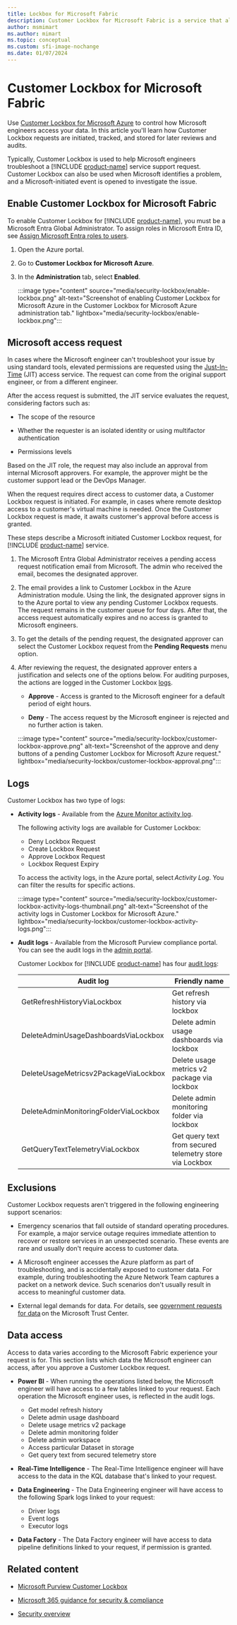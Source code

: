 ```yaml
---
title: Lockbox for Microsoft Fabric
description: Customer Lockbox for Microsoft Fabric is a service that allows customers to control how Microsoft engineers access their data.
author: msmimart
ms.author: mimart
ms.topic: conceptual
ms.custom: sfi-image-nochange
ms.date: 01/07/2024
---
```


# Customer Lockbox for Microsoft Fabric

Use [Customer Lockbox for Microsoft Azure](/azure/security/fundamentals/customer-lockbox-overview) to control how Microsoft engineers access your data. In this article you'll learn how Customer Lockbox requests are initiated, tracked, and stored for later reviews and audits.

Typically, Customer Lockbox is used to help Microsoft engineers troubleshoot a [!INCLUDE [product-name](../includes/product-name.md)] service support request. Customer Lockbox can also be used when Microsoft identifies a problem, and a Microsoft-initiated event is opened to investigate the issue.

## Enable Customer Lockbox for Microsoft Fabric

To enable Customer Lockbox for [!INCLUDE [product-name](../includes/product-name.md)], you must be a Microsoft Entra Global Administrator. To assign roles in Microsoft Entra ID, see [Assign Microsoft Entra roles to users](/entra/identity/role-based-access-control/manage-roles-portal).

1. Open the Azure portal.

2. Go to **Customer Lockbox for Microsoft Azure**.

3. In the **Administration** tab, select **Enabled**.

    :::image type="content" source="media/security-lockbox/enable-lockbox.png" alt-text="Screenshot of enabling Customer Lockbox for Microsoft Azure in the Customer Lockbox for Microsoft Azure administration tab." lightbox="media/security-lockbox/enable-lockbox.png":::

## Microsoft access request

In cases where the Microsoft engineer can't troubleshoot your issue by using standard tools, elevated permissions are requested using the [Just-In-Time](/azure/azure-resource-manager/managed-applications/request-just-in-time-access) (JIT) access service. The request can come from the original support engineer, or from a different engineer.

After the access request is submitted, the JIT service evaluates the request, considering factors such as:

* The scope of the resource

* Whether the requester is an isolated identity or using multifactor authentication

* Permissions levels

Based on the JIT role, the request may also include an approval from internal Microsoft approvers. For example, the approver might be the customer support lead or the DevOps Manager.

When the request requires direct access to customer data, a Customer Lockbox request is initiated. For example, in cases where remote desktop access to a customer's virtual machine is needed. Once the Customer Lockbox request is made, it awaits customer's approval before access is granted.

These steps describe a Microsoft initiated Customer Lockbox request, for [!INCLUDE [product-name](../includes/product-name.md)] service.

1. The Microsoft Entra Global Administrator receives a pending access request notification email from Microsoft. The admin who received the email, becomes the designated approver.

2. The email provides a link to Customer Lockbox in the Azure Administration module. Using the link, the designated approver signs in to the Azure portal to view any pending Customer Lockbox requests. The request remains in the customer queue for four days. After that, the access request automatically expires and no access is granted to Microsoft engineers.

3. To get the details of the pending request, the designated approver can select the Customer Lockbox request from the **Pending Requests** menu option.

4. After reviewing the request, the designated approver enters a justification and selects one of the options below. For auditing purposes, the actions are logged in the Customer Lockbox [logs](#logs).

    * **Approve** - Access is granted to the Microsoft engineer for a default period of eight hours.

    * **Deny** - The access request by the Microsoft engineer is rejected and no further action is taken.

    :::image type="content" source="media/security-lockbox/customer-lockbox-approve.png" alt-text="Screenshot of the approve and deny buttons of a pending Customer Lockbox for Microsoft Azure request." lightbox="media/security-lockbox/customer-lockbox-approval.png":::

## Logs

Customer Lockbox has two type of logs:

* **Activity logs** - Available from the [Azure Monitor activity log](/azure/azure-monitor/essentials/activity-log?tabs=powershell).

    The following activity logs are available for Customer Lockbox:
    * Deny Lockbox Request
    * Create Lockbox Request
    * Approve Lockbox Request
    * Lockbox Request Expiry

    To access the activity logs, in the Azure portal, select *Activity Log*. You can filter the results for specific actions.

    :::image type="content" source="media/security-lockbox/customer-lockbox-activity-logs-thumbnail.png" alt-text="Screenshot of the activity logs in Customer Lockbox for Microsoft Azure." lightbox="media/security-lockbox/customer-lockbox-activity-logs.png":::

* **Audit logs** - Available from the Microsoft Purview compliance portal. You can see the audit logs in the [admin portal](/power-bi/admin/service-admin-portal-audit-logs).

    Customer Lockbox for [!INCLUDE [product-name](../includes/product-name.md)] has four [audit logs](/power-bi/admin/service-admin-auditing):

    |Audit log                             |Friendly name                               |
    |--------------------------------------|--------------------------------------------|
    |GetRefreshHistoryViaLockbox           |Get refresh history via lockbox             |
    |DeleteAdminUsageDashboardsViaLockbox  |Delete admin usage dashboards via lockbox   |
    |DeleteUsageMetricsv2PackageViaLockbox |Delete usage metrics v2 package via lockbox |
    |DeleteAdminMonitoringFolderViaLockbox |Delete admin monitoring folder via lockbox  |
    |GetQueryTextTelemetryViaLockbox |Get query text from secured telemetry store via Lockbox|

## Exclusions

Customer Lockbox requests aren't triggered in the following engineering support scenarios:

* Emergency scenarios that fall outside of standard operating procedures. For example, a major service outage requires immediate attention to recover or restore services in an unexpected scenario. These events are rare and usually don't require access to customer data.

* A Microsoft engineer accesses the Azure platform as part of troubleshooting, and is accidentally exposed to customer data. For example, during troubleshooting the Azure Network Team captures a packet on a network device. Such scenarios don't usually result in access to meaningful customer data.

* External legal demands for data. For details, see [government requests for data](https://www.microsoft.com/trust-center/?rtc=1) on the Microsoft Trust Center.

## Data access

Access to data varies according to the Microsoft Fabric experience your request is for. This section lists which data the Microsoft engineer can access, after you approve a Customer Lockbox request.

* **Power BI** - When running the operations listed below, the Microsoft engineer will have access to a few tables linked to your request. Each operation the Microsoft engineer uses, is reflected in the audit logs.
    * Get model refresh history
    * Delete admin usage dashboard
    * Delete usage metrics v2 package
    * Delete admin monitoring folder
    * Delete admin workspace
    * Access particular Dataset in storage
    * Get query text from secured telemetry store

* **Real-Time Intelligence** - The Real-Time Intelligence engineer will have access to the data in the KQL database that's linked to your request.

* **Data Engineering** - The Data Engineering engineer will have access to the following Spark logs linked to your request:
    * Driver logs
    * Event logs
    * Executor logs
 
* **Data Factory** - The Data Factory engineer will have access to data pipeline definitions linked to your request, if permission is granted.

## Related content

* [Microsoft Purview Customer Lockbox](/microsoft-365/compliance/customer-lockbox-requests)

* [Microsoft 365 guidance for security & compliance](/office365/servicedescriptions/microsoft-365-service-descriptions/microsoft-365-tenantlevel-services-licensing-guidance/microsoft-365-security-compliance-licensing-guidance#microsoft-purview-customer-lockbox)

* [Security overview](security-overview.md)
